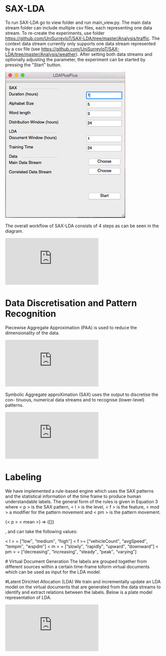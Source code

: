 # SAX-LDA

To run SAX-LDA go to view folder and run main_view.py. The main data stream folder can include multiple csv files, each representing one data stream. To re-create the experiments, use folder https://github.com/UniSurreyIoT/SAX-LDA/tree/master/Analysis/traffic.
The context data stream currently only supports one data stream represented by a csv file (see https://github.com/UniSurreyIoT/SAX-LDA/tree/master/Analysis/weather).
After setting both data streams and optionally adjusting the parameter, the experiment can be started by pressing the "Start" button. 

![alt text](https://github.com/UniSurreyIoT/SAX-LDA/blob/master/images/LDAPlusPlusGui.png)

The overall workflow of SAX-LDA consists of 4 steps as can be seen in the diagram. 

![alt text](https://github.com/UniSurreyIoT/SAX-LDA/blob/master/images/WorkflowNew.pdf)


# Data Discretisation and Pattern Recognition
Piecewise Aggregate Approximation (PAA) is used to reduce the dimensionality of the data.

![alt text](https://github.com/UniSurreyIoT/SAX-LDA/blob/master/images/paa.pdf)

Symbolic Aggregate approXimation (SAX) uses the output to discretise the con- tinuous, numerical data streams and to recognise (lower-level) patterns.

![alt text](https://github.com/UniSurreyIoT/SAX-LDA/blob/master/images/sax2.pdf)

# Labeling
We have implemented a rule-based engine which uses the SAX patterns and the statistical information of the time frame to produce human understandable labels. The general form of the rules is given in Equation 3 where < p > is the SAX pattern, < l > is the level, < f > is the feature, < mod > a modifier for the pattern movement and < pm > is the pattern movement. 

{< p > < mean >}
       => 
{<l><f >\[<mod>\]<pm>}

<l>, <m> and <pm> can take the following values:

< l > = [“low′′, “medium′′, “high′′] < f >= [“vehicleCount′′, “avgSpeed′′,
        “tempm′′, “wspdm′′]
< m > = [“slowly′′, “rapidly′′, 
        “upward′′, “downward′′]
< pm > = [“decreasing′′, “increasing′′,
         “steady′′, “peak′′, “varying′′]

# Virtual Document Generation
The labels are grouped together from different sources within a certain time-frame toform virtual documents which can be used as input for the LDA model.

#Latent Dirichlet Allocation (LDA)
We train and incrementally update an LDA model on the virtual documents that are generated from the data streams to identify and extract relations between the labels.
Below is a plate model representation of LDA. 

![alt text](https://github.com/UniSurreyIoT/SAX-LDA/blob/master/images/platemodel.pdf)

